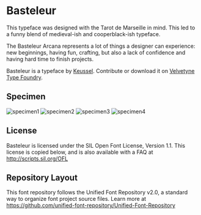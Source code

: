 # Basteleur

This typeface was designed with the Tarot de Marseille in mind. 
This led to a funny blend of medieval-ish and cooperblack-ish typeface. 

The Basteleur Arcana represents a lot of things a designer can experience: new beginnings, having fun, crafting, but also a lack of confidence and having hard time to finish projects.

Basteleur is a typeface by [Keussel](http://www.keussel.studio).
Contribute or download it on [Velvetyne Type Foundry](http://velvetyne.fr/fonts/basteleur/).

## Specimen

![specimen1](documentation/specimen/basteleur-specimen-01.jpg)
![specimen2](documentation/specimen/basteleur-specimen-02.jpg)
![specimen3](documentation/specimen/basteleur-specimen-03.jpg)
![specimen4](documentation/specimen/basteleur-specimen-06.jpg)

## License

Basteleur is licensed under the SIL Open Font License, Version 1.1.
This license is copied below, and is also available with a FAQ at
http://scripts.sil.org/OFL

## Repository Layout

This font repository follows the Unified Font Repository v2.0,
a standard way to organize font project source files. Learn more at
https://github.com/unified-font-repository/Unified-Font-Repository
